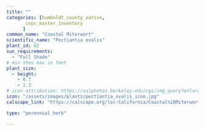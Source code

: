 ```yaml
---
title: ""
categories: [humboldt_county_native,
       cnps_master_inventory
      ]
common_name: "Coastal Miterwort"
scientific_name: "Pectiantia ovalis"
plant_id: 62
sun_requirements:
  - "Full Shade"
# min then max in feet
plant_size:
  - height: 
    - 0.7
    - 1.3
# icon attribution: https://calphotos.berkeley.edu/cgi/img_query?enlarge=0000+0000+0511+2303 
icon: "/assets/images/plants/pectiantia_ovalis_icon.jpg"
calscape_link: "https://calscape.org/loc-California/Coastal%20Miterwort%20(Pectiantia%20ovalis)"

type: "perennial herb"

---
```



